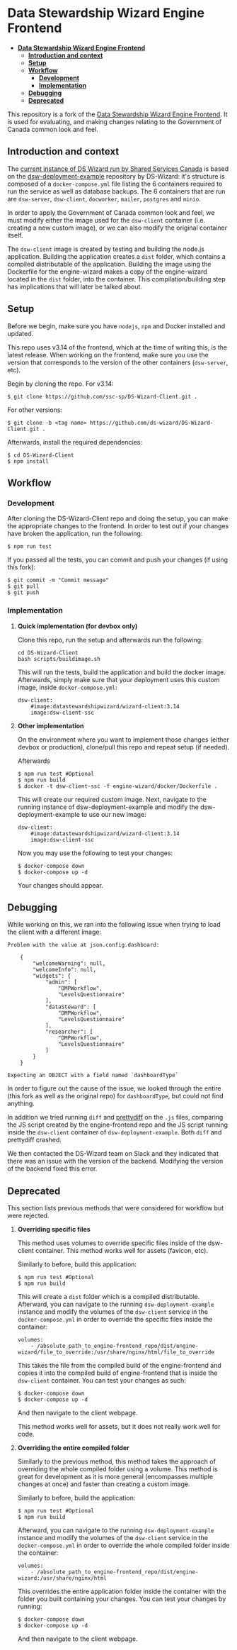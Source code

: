 # **Data Stewardship Wizard Engine Frontend**

- [**Data Stewardship Wizard Engine Frontend**](#data-stewardship-wizard-engine-frontend)
  - [**Introduction and context**](#introduction-and-context)
  - [**Setup**](#setup)
  - [**Workflow**](#workflow)
    - [**Development**](#development)
    - [**Implementation**](#implementation)
  - [**Debugging**](#debugging)
  - [**Deprecated**](#deprecated)

This repository is a fork of the [Data Stewardship Wizard Engine Frontend](https://github.com/ds-wizard/engine-frontend). It is used for evaluating, and making changes relating to the Government of Canada common look and feel.

## **Introduction and context**

The [current instance of DS Wizard run by Shared Services Canada](http://federaldatasteward.scienceprogram.cloud:8080/dashboard) is based on the [dsw-deployment-example](https://github.com/ds-wizard/dsw-deployment-example) repository by DS-Wizard: it's structure is composed of a `docker-compose.yml` file listing the 6 containers required to run the service as well as database backups. The 6 containers that are run are `dsw-server`, `dsw-client`, `docworker`, `mailer`, `postgres` and `minio`.

In order to apply the Government of Canada common look and feel, we must modify either the image used for the `dsw-client` container (i.e. creating a new custom image), or we can also modify the original container itself.

The `dsw-client` image is created by testing and building the node.js application. Building the application creates a `dist` folder, which contains a compiled distributable of the application. Building the image using the Dockerfile for the engine-wizard makes a copy of the engine-wizard located in the `dist` folder, into the container. This compilation/building step has implications that will later be talked about.

## **Setup**

Before we begin, make sure you have `nodejs`, `npm` and Docker installed and updated.

This repo uses v3.14 of the frontend, which at the time of writing this, is the latest release. When working on the frontend, make sure you use the version that corresponds to the version of the other containers (`dsw-server`, etc).

Begin by cloning the repo. For v3.14:
```
$ git clone https://github.com/ssc-sp/DS-Wizard-Client.git .
```

For other versions:
```
$ git clone -b <tag name> https://github.com/ds-wizard/DS-Wizard-Client.git .
```

Afterwards, install the required dependencies:
```
$ cd DS-Wizard-Client
$ npm install
```

## **Workflow**
### **Development**

After cloning the DS-Wizard-Client repo and doing the setup, you can make the appropriate changes to the frontend. In order to test out if your changes have broken the application, run the following:
```
$ npm run test
```
If you passed all the tests, you can commit and push your changes (if using this fork):
```
$ git commit -m "Commit message"
$ git pull
$ git push
```

### **Implementation**

1. **Quick implementation (for devbox only)**

    Clone this repo, run the setup and afterwards run the following:
    ```
    cd DS-Wizard-Client
    bash scripts/buildimage.sh
    ```
    This will run the tests, build the application and build the docker image. Afterwards, simply make sure that your deployment uses this custom image, inside `docker-compose.yml`:
    ```
    dsw-client:
        #image:datastewardshipwizard/wizard-client:3.14
        image:dsw-client-ssc
    ```

2. **Other implementation**

    On the environment where you want to implement those changes (either devbox or production), clone/pull this repo and repeat setup (if needed). 

    Afterwards
    ```
    $ npm run test #Optional
    $ npm run build
    $ docker -t dsw-client-ssc -f engine-wizard/docker/Dockerfile .
    ```
    This will create our required custom image. Next, navigate to the running instance of dsw-deployment-example and modify the dsw-deployment-example to use our new image:
    ```
    dsw-client:
        #image:datastewardshipwizard/wizard-client:3.14
        image:dsw-client-ssc
    ```
    Now you may use the following to test your changes:
    ```
    $ docker-compose down
    $ docker-compose up -d
    ```
    Your changes should appear.

## **Debugging**

While working on this, we ran into the following issue when trying to load the client with a different image:
```
Problem with the value at json.config.dashboard:

    {
        "welcomeWarning": null,
        "welcomeInfo": null,
        "widgets": {
            "admin": [
                "DMPWorkflow",
                "LevelsQuestionnaire"
            ],
            "dataSteward": [
                "DMPWorkflow",
                "LevelsQuestionnaire"
            ],
            "researcher": [
                "DMPWorkflow",
                "LevelsQuestionnaire"
            ]
        }
    }

Expecting an OBJECT with a field named `dashboardType`
```
In order to figure out the cause of the issue, we looked through the entire (this fork as well as the original repo) for `dashboardType`, but could not find anything.

In addition we tried running `diff` and [prettydiff](https://prettydiff.com/) on the `.js` files, comparing the JS script created by the engine-frontend repo and the JS script running inside the `dsw-client` container of `dsw-deployment-example`. Both `diff` and prettydiff crashed.

We then contacted the DS-Wizard team on Slack and they indicated that there was an issue with the version of the backend. Modifying the version of the backend fixed this error.

## **Deprecated**

This section lists previous methods that were considered for workflow but were rejected.

1. **Overriding specific files**

    This method uses volumes to override specific files inside of the dsw-client container. This method works well for assets (favicon, etc).

    Similarly to before, build this application:
    ```
    $ npm run test #Optional
    $ npm run build
    ```
    This will create a `dist` folder which is a compiled distributable. Afterward, you can navigate to the running `dsw-deployment-example` instance and modify the volumes of the `dsw-client` service in the `docker-compose.yml` in order to override the specific files inside the container:
    ```
    volumes:
        - /absolute_path_to_engine-frontend_repo/dist/engine-wizard/file_to_override:/usr/share/nginx/html/file_to_override
    ```
    This takes the file from the compiled build of the engine-frontend and copies it into the compiled build of engine-frontend that is inside the `dsw-client` container. You can test your changes as such:
    ```
    $ docker-compose down
    $ docker-compose up -d
    ```
    And then navigate to the client webpage.

    This method works well for assets, but it does not really work well for code.

2. **Overriding the entire compiled folder**

    Similarly to the previous method, this method takes the approach of overriding the whole compiled folder using a volume. This method is great for development as it is more general (encompasses multiple changes at once) and faster than creating a custom image.

    Similarly to before, build the application:
    ```
    $ npm run test #Optional
    $ npm run build
    ```
    Afterward, you can navigate to the running `dsw-deployment-example` instance and modify the volumes of the `dsw-client` service in the `docker-compose.yml` in order to override the whole compiled folder inside the container:
    ```
    volumes:
        - /absolute_path_to_engine-frontend_repo/dist/engine-wizard:/usr/share/nginx/html
    ```
    This overrides the entire application folder inside the container with the folder you built containing your changes. You can test your changes by running:
    ```
    $ docker-compose down
    $ docker-compose up -d
    ```
    And then navigate to the client webpage.